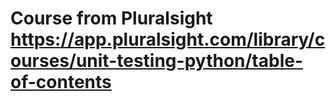 # Course from Pluralsight <https://app.pluralsight.com/library/courses/unit-testing-python/table-of-contents>